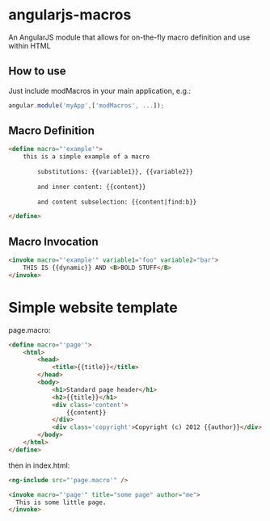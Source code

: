 angularjs-macros
================

An AngularJS module that allows for on-the-fly macro definition and use within HTML

## How to use

Just include modMacros in your main application, e.g.:

~~~js
angular.module('myApp',['modMacros', ...]);
~~~


## Macro Definition

~~~html
<define macro="'example'">
	this is a simple example of a macro
	
		substitutions: {{variable1}}, {{variable2}}
		
		and inner content: {{content}}
		
		and content subselection: {{content|find:b}}

</define>
~~~


## Macro Invocation

~~~html
<invoke macro="'example'" variable1="foo" variable2="bar">
	THIS IS {{dynamic}} AND <B>BOLD STUFF</B> 
</invoke>
~~~


# Simple website template

page.macro:

~~~html
<define macro="'page'">
	<html>
		<head>
			<title>{{title}}</title>
		</head>
		<body>
			<h1>Standard page header</h1>
			<h2>{{title}}</h1>
			<div class='content'>
				{{content}}
			</div>
			<div class='copyright'>Copyright (c) 2012 {{author}}</div>
		</body>
	</html>
</define>
~~~


then in index.html:

~~~html
<ng-include src="'page.macro'" />

<invoke macro="'page'" title="some page" author="me">
  This is some little page. 
</invoke>
~~~


